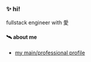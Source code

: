 ### :sparkles: hi!

fullstack engineer with 愛

#### :artificial_satellite: about me

- [my main/professional profile](https://github.com/sxhkexp)


